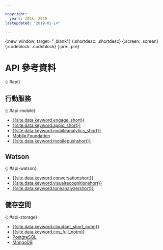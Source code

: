 ```yaml
---

copyright:
  years: 2018, 2019
lastupdated: "2019-01-14"

---
```

{:new_window: target="_blank"}
{:shortdesc: .shortdesc}
{:screen: .screen}
{:codeblock: .codeblock}
{:pre: .pre}

# API 參考資料
{: #api}

## 行動服務
{: #api-mobile}

- [{{site.data.keyword.engage_short}}](/docs/services/app-launch/index.html)
- [{{site.data.keyword.appid_short}}](/docs/services/appid/index.html)
- [{{site.data.keyword.mobileanalytics_short}}](/docs/services/mobileanalytics/index.html)
- [Mobile Foundation](/docs/services/mobilefoundation/index.html)
- [{{site.data.keyword.mobilepushshort}}](/docs/services/mobilepush/index.html)

## Watson
{: #api-watson}

- [{{site.data.keyword.conversationshort}}](https://www.ibm.com/watson/developercloud/conversation/api/v1/)
- [{{site.data.keyword.visualrecognitionshort}}](https://www.ibm.com/watson/developercloud/visual-recognition/api/v3/)
- [{{site.data.keyword.toneanalyzershort}}](https://www.ibm.com/watson/developercloud/tone-analyzer/api/v3/)

## 儲存空間
{: #api-storage}

- [{{site.data.keyword.cloudant_short_notm}}](/docs/services/Cloudant/getting-started.html#api-reference-overview)
- [{{site.data.keyword.cos_full_notm}}](/docs/services/ObjectStorage/index.html)
- [PostgreSQL](/docs/services/ComposeForPostgreSQL/index.html)
- [MongoDB](/docs/services/ComposeForMongoDB/index.html)
